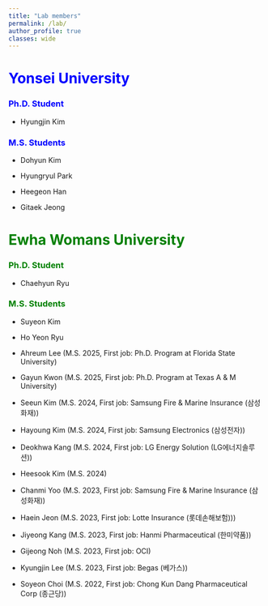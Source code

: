 ```yaml
---
title: "Lab members"
permalink: /lab/
author_profile: true
classes: wide
---
```


# <span style="color:blue"> Yonsei University

### <span style="color:blue"> Ph.D. Student

- Hyungjin Kim

### <span style="color:blue"> M.S. Students

- Dohyun Kim

- Hyungryul Park

- Heegeon Han

- Gitaek Jeong

# <span style="color:green"> Ewha Womans University
### <span style="color:green"> Ph.D. Student

- Chaehyun Ryu

### <span style="color:green"> M.S. Students

- Suyeon Kim

- Ho Yeon Ryu

- Ahreum Lee (M.S. 2025, First job: Ph.D. Program at Florida State University)

- Gayun Kwon (M.S. 2025, First job: Ph.D. Program at Texas A & M University)

- Seeun Kim (M.S. 2024, First job: Samsung Fire & Marine Insurance (삼성화재))

- Hayoung Kim (M.S. 2024, First job: Samsung Electronics (삼성전자))

- Deokhwa Kang (M.S. 2024, First job: LG Energy Solution (LG에너지솔루션))

- Heesook Kim (M.S. 2024)

- Chanmi Yoo (M.S. 2023, First job: Samsung Fire & Marine Insurance (삼성화재))

- Haein Jeon (M.S. 2023, First job: Lotte Insurance (롯데손해보험)))

- Jiyeong Kang (M.S. 2023, First job: Hanmi Pharmaceutical (한미약품))

- Gijeong Noh (M.S. 2023, First job: OCI)

- Kyungjin Lee (M.S. 2023, First job: Begas (베가스))

- Soyeon Choi (M.S. 2022, First job: Chong Kun Dang Pharmaceutical Corp (종근당))
